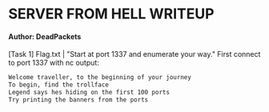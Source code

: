 # SERVER FROM HELL WRITEUP
#### Author: DeadPackets
[Task 1] Flag.txt | "Start at port 1337 and enumerate your way."
First connect to port 1337 with nc
output:
```bash
Welcome traveller, to the beginning of your journey
To begin, find the trollface
Legend says hes hiding on the first 100 ports
Try printing the banners from the ports
```















